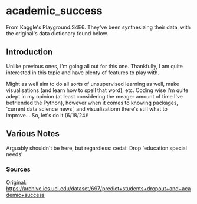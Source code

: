 # academic_success
From Kaggle's Playground:S4E6. They've been synthesizing their data, with the original's data dictionary found below.

## Introduction

Unlike previous ones, I'm going all out for this one. Thankfully, I am quite interested in this topic and have plenty of features to play with.

Might as well aim to do all sorts of unsupervised learning as well, make visualisations (and learn how to spell that word), etc. Coding wise I'm quite adept in my opinion (at least considering the meager amount of time I've befriended the Python), however when it comes to knowing packages, 'current data science news', and visualizationn there's still what to improve... So, let's do it (6/18/24)!

## Various Notes

Arguably shouldn't be here, but regardless:
cedai:
Drop 'education special needs'

### Sources

Original: https://archive.ics.uci.edu/dataset/697/predict+students+dropout+and+academic+success